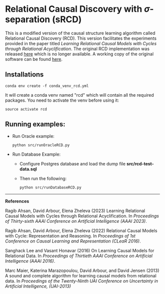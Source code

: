 # Relational Causal Discovery with $\sigma$-separation (sRCD)

This is a modified version of the causal structure learning algorithm called Relational Causal Discovery (RCD). This version facilitates the experiments provided in the paper titled *Learning Relational Causal Models with Cycles through Relational Acyclification*. The original RCD implementation was released [here](https://kdl-umass.github.io/relational_causal_discovery.html) which is no longer available. A working copy of the original software can be found [here](https://github.com/edgeslab/RCD). 

 
## Installations

  ```conda env create -f conda_venv_rcd.yml```
		
  It will create a conda venv named "rcd" which will contain all the required packages. You need to activate the venv before using it:
  
  ```source activate rcd```
  
  
## Running examples:

- Run Oracle example:

	```python src/runOracleRCD.py```

- Run Database Example: 
	- Configure Postgres database and load the dump file **src/rcd-test-data.sql**
	
	- Then run the following: 

		```python src/runDatabaseRCD.py```
  
----------
**References**

Ragib Ahsan, David Arbour, Elena Zheleva (2023) Learning Relational Causal Models with Cycles through Relational Acyclification. In *Proceedings of Thirty-sixth AAAI Conference on Artificial Intelligence (AAAI 2023)*. 

Ragib Ahsan, David Arbour, Elena Zheleva (2022) Relational Causal Models with Cycle: Representation and Reasoning. In *Proceedings of 1st Conference on Causal Learning and Representation (CLeaR 2016)*.

Sanghack Lee and Vasant Honavar (2016) On Learning Causal Models for Relational Data.  In *Proceedings of Thirtieth AAAI Conference on Artificial Intelligence (AAAI 2016)*.

Marc Maier, Katerina Marazopoulou, David Arbour, and David Jensen (2013) A sound and complete algorithm for learning causal models from relational data. In *Proceedings of the Twenty-Ninth UAI Conference on Uncertainty in Artificial Intelligence, (UAI-2013)*
